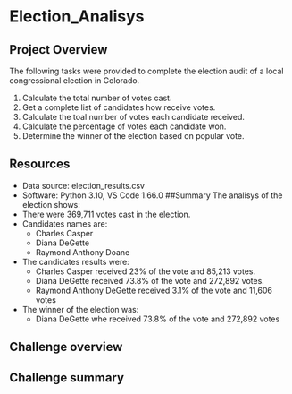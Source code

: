 # Election_Analisys
## Project Overview
The following tasks were provided to complete the election audit of a local congressional election in Colorado.
1. Calculate the total number of votes cast.
2. Get a complete list of candidates how receive votes.
3. Calculate the toal number of votes each candidate received.
4. Calculate the percentage of votes each candidate won.
5. Determine the winner of the election based on popular vote.
## Resources
- Data source: election_results.csv
- Software: Python 3.10, VS Code 1.66.0
##Summary
The analisys of the election shows:
- There were 369,711 votes cast in the election.
- Candidates names are:
    - Charles Casper
    - Diana DeGette
    - Raymond Anthony Doane
- The candidates results were:
    - Charles Casper received 23% of the vote and 85,213 votes.
    - Diana DeGette received 73.8% of the vote and 272,892 votes.
    - Raymond Anthony DeGette received 3.1% of the vote and 11,606 votes
- The winner of the election was:
    - Diana DeGette whe received 73.8% of the vote and 272,892 votes
## Challenge overview

## Challenge summary
